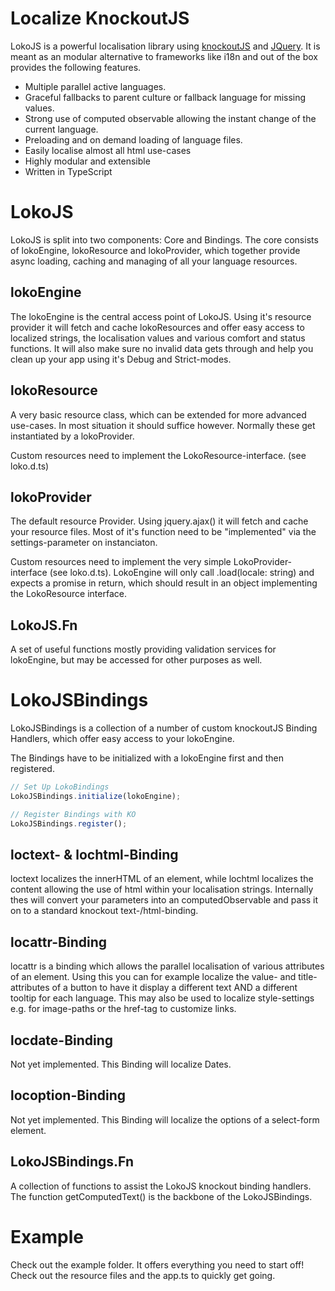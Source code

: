 # Localize KnockoutJS 
LokoJS is a powerful localisation library using [knockoutJS](http://knockoutjs.com/) and [JQuery](http://jquery.com/). It is meant as an modular alternative to frameworks like i18n and out of the box provides the following features.

- Multiple parallel active languages.
- Graceful fallbacks to parent culture or fallback language for missing values.
- Strong use of computed observable allowing the instant change of the current language.
- Preloading and on demand loading of language files.
- Easily localise almost all html use-cases
- Highly modular and extensible
- Written in TypeScript


# LokoJS
LokoJS is split into two components: Core and Bindings. The core consists of lokoEngine, lokoResource and lokoProvider, which together provide async loading, caching and managing of all your language resources.

## lokoEngine
The lokoEngine is the central access point of LokoJS. Using it's resource provider it will fetch and cache lokoResources and offer easy access to localized strings, the localisation values and various comfort and status functions. It will also make sure no invalid data gets through and help you clean up your app using it's Debug and Strict-modes.

## lokoResource
A very basic resource class, which can be extended for more advanced use-cases. In most situation it should suffice however. Normally these get instantiated by a lokoProvider. 

Custom resources need to implement the LokoResource-interface. (see loko.d.ts)

## lokoProvider
The default resource Provider. Using jquery.ajax() it will fetch and cache your resource files. Most of it's function need to be "implemented" via the settings-parameter on instanciaton. 

Custom resources need to implement the very simple LokoProvider-interface (see loko.d.ts). LokoEngine will only call .load(locale: string) and expects a promise in return, which should result in an object implementing the LokoResource interface.

## LokoJS.Fn
A set of useful functions mostly providing validation services for lokoEngine, but may be accessed for other purposes as well.

# LokoJSBindings
LokoJSBindings is a collection of a number of custom knockoutJS Binding Handlers, which offer easy access to your lokoEngine.

The Bindings have to be initialized with a lokoEngine first and then registered.

```javascript
// Set Up LokoBindings
LokoJSBindings.initialize(lokoEngine);

// Register Bindings with KO
LokoJSBindings.register();
```

## loctext- & lochtml-Binding
loctext localizes the innerHTML of an element, while lochtml localizes the content allowing the use of html within your localisation strings. Internally thes will convert your parameters into an computedObservable<string> and pass it on to a standard knockout text-/html-binding.

## locattr-Binding
locattr is a binding which allows the parallel localisation of various attributes of an element. Using this you can for example localize the value- and title-attributes of a button to have it display a different text AND a different tooltip for each language. This may also be used to localize style-settings e.g. for image-paths or the href-tag to customize links.

## locdate-Binding
Not yet implemented. This Binding will localize Dates.

## locoption-Binding
Not yet implemented. This Binding will localize the options of a select-form element.

## LokoJSBindings.Fn
A collection of functions to assist the LokoJS knockout binding handlers. The function getComputedText() is the backbone of the LokoJSBindings.

# Example
Check out the example folder. It offers everything you need to start off! Check out the resource files and the app.ts to quickly get going. 




